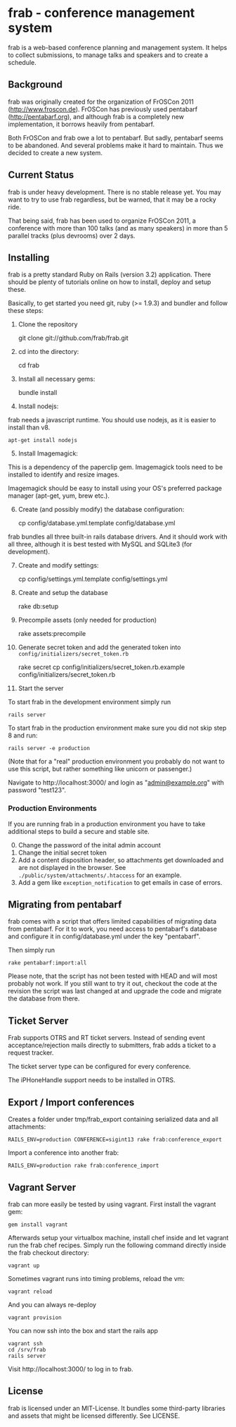 # frab - conference management system

frab is a web-based conference planning and management system.
It helps to collect submissions, to manage talks and speakers
and to create a schedule.

## Background

frab was originally created for the organization of FrOSCon 2011 (http://www.froscon.de).
FrOSCon has previously used pentabarf (http://pentabarf.org), and although
frab is a completely new implementation, it borrows heavily from pentabarf.

Both FrOSCon and frab owe a lot to pentabarf. But sadly, pentabarf seems to
be abandoned. And several problems make it hard to maintain. Thus we decided
to create a new system.

## Current Status

frab is under heavy development. There is no stable release yet.
You may want to try to use frab regardless, but be warned, that it may
be a rocky ride.

That being said, frab has been used to organize FrOSCon 2011, a
conference with more than 100 talks (and as many speakers) in more
than 5 parallel tracks (plus devrooms) over 2 days.

## Installing

frab is a pretty standard Ruby on Rails (version 3.2) application.
There should be plenty of tutorials online on how to install,
deploy and setup these.

Basically, to get started you need git, ruby (>= 1.9.3) and bundler
and follow these steps:

1) Clone the repository

    git clone git://github.com/frab/frab.git

2) cd into the directory:

    cd frab

3) Install all necessary gems:

    bundle install

4) Install nodejs:

frab needs a javascript runtime. You should use
nodejs, as it is easier to install than v8.

    apt-get install nodejs

5) Install Imagemagick:

This is a dependency of the paperclip gem. Imagemagick
tools need to be installed to identify and resize images.

Imagemagick should be easy to install using your OS's
preferred package manager (apt-get, yum, brew etc.).

6) Create (and possibly modify) the database configuration:

    cp config/database.yml.template config/database.yml

frab bundles all three built-in rails database drivers.
And it should work with all three, although it is best tested
with MySQL and SQLite3 (for development).

7) Create and modify settings:

    cp config/settings.yml.template config/settings.yml

8) Create and setup the database

    rake db:setup

9) Precompile assets (only needed for production)

    rake assets:precompile

10) Generate secret token and add the generated token into `config/initializers/secret_token.rb`

    rake secret
    cp config/initializers/secret_token.rb.example config/initializers/secret_token.rb

11) Start the server

To start frab in the development environment simply run

    rails server

To start frab in the production environment make sure you
did not skip step 8 and run:

    rails server -e production

(Note that for a "real" production environment you
probably do not want to use this script, but rather something
like unicorn or passenger.)

Navigate to http://localhost:3000/ and login as
"admin@example.org" with password "test123".

### Production Environments

If you are running frab in a production environment you have to
take additional steps to build a secure and stable site.

0) Change the password of the inital admin account
1) Change the initial secret token
2) Add a content disposition header, so attachments get downloaded and 
are not displayed in the browser. See `./public/system/attachments/.htaccess` for an example.
3) Add a gem like `exception_notification` to get emails in case of errors.

## Migrating from pentabarf

frab comes with a script that offers limited capabilities of
migrating data from pentabarf. For it to work, you need access
to pentabarf's database and configure it in config/database.yml
under the key "pentabarf".

Then simply run

    rake pentabarf:import:all

Please note, that the script has not been tested with HEAD
and will most probably not work. If you still want to try it
out, checkout the code at the revision the script was last
changed at and upgrade the code and migrate the database
from there.

## Ticket Server

Frab supports OTRS and RT ticket servers. Instead of sending
event acceptance/rejection mails directly to submitters, frab adds
a ticket to a request tracker.

The ticket server type can be configured for every conference.

The iPHoneHandle support needs to be installed in OTRS.

## Export / Import conferences

Creates a folder under tmp/frab\_export containing serialized data and
all attachments:

    RAILS_ENV=production CONFERENCE=sigint13 rake frab:conference_export

Import a conference into another frab:    

    RAILS_ENV=production rake frab:conference_import

## Vagrant Server

frab can more easily be tested by using vagrant. First install the
vagrant gem:

    gem install vagrant

Afterwards setup your virtualbox machine, install chef inside and
let vagrant run the frab chef recipes.
Simply run the following command directly inside the frab checkout
directory:

    vagrant up


Sometimes vagrant runs into timing problems, reload the vm:

    vagrant reload

And you can always re-deploy

    vagrant provision

You can now ssh into the box and start the rails app

    vagrant ssh
    cd /srv/frab
    rails server

Visit http://localhost:3000/ to log in to frab.

## License

frab is licensed under an MIT-License. It bundles some
third-party libraries and assets that might be licensed
differently. See LICENSE.
